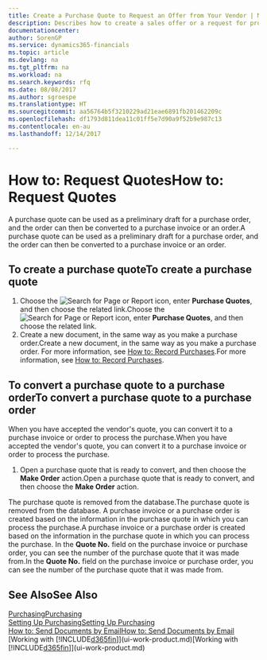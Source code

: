 ```yaml
---
title: Create a Purchase Quote to Request an Offer from Your Vendor | Microsoft Docs
description: Describes how to create a sales offer or a request for proposal (RFQ) document to record your offer to a customer to sell products under certain terms.
documentationcenter: 
author: SorenGP
ms.service: dynamics365-financials
ms.topic: article
ms.devlang: na
ms.tgt_pltfrm: na
ms.workload: na
ms.search.keywords: rfq
ms.date: 08/08/2017
ms.author: sgroespe
ms.translationtype: HT
ms.sourcegitcommit: aa56764b5f3210229ad21eae6891fb201462209c
ms.openlocfilehash: df1793d811dea11c01ff5e7d90a9f52b9e987c13
ms.contentlocale: en-au
ms.lasthandoff: 12/14/2017

---
```

# <a name="how-to-request-quotes"></a><span data-ttu-id="5f918-103">How to: Request Quotes</span><span class="sxs-lookup"><span data-stu-id="5f918-103">How to: Request Quotes</span></span>
<span data-ttu-id="5f918-104">A purchase quote can be used as a preliminary draft for a purchase order, and the order can then be converted to a purchase invoice or an order.</span><span class="sxs-lookup"><span data-stu-id="5f918-104">A purchase quote can be used as a preliminary draft for a purchase order, and the order can then be converted to a purchase invoice or an order.</span></span>


## <a name="to-create-a-purchase-quote"></a><span data-ttu-id="5f918-105">To create a purchase quote</span><span class="sxs-lookup"><span data-stu-id="5f918-105">To create a purchase quote</span></span>
1. <span data-ttu-id="5f918-106">Choose the ![Search for Page or Report](media/ui-search/search_small.png "Search for Page or Report icon") icon, enter **Purchase Quotes**, and then choose the related link.</span><span class="sxs-lookup"><span data-stu-id="5f918-106">Choose the ![Search for Page or Report](media/ui-search/search_small.png "Search for Page or Report icon") icon, enter **Purchase Quotes**, and then choose the related link.</span></span>
2. <span data-ttu-id="5f918-107">Create a new document, in the same way as you make a purchase order.</span><span class="sxs-lookup"><span data-stu-id="5f918-107">Create a new document, in the same way as you make a purchase order.</span></span> <span data-ttu-id="5f918-108">For more information, see [How to: Record Purchases](purchasing-how-record-purchases.md).</span><span class="sxs-lookup"><span data-stu-id="5f918-108">For more information, see [How to: Record Purchases](purchasing-how-record-purchases.md).</span></span>

## <a name="to-convert-a-purchase-quote-to-a-purchase-order"></a><span data-ttu-id="5f918-109">To convert a purchase quote to a purchase order</span><span class="sxs-lookup"><span data-stu-id="5f918-109">To convert a purchase quote to a purchase order</span></span>
<span data-ttu-id="5f918-110">When you have accepted the vendor's quote, you can convert it to a purchase invoice or order to process the purchase.</span><span class="sxs-lookup"><span data-stu-id="5f918-110">When you have accepted the vendor's quote, you can convert it to a purchase invoice or order to process the purchase.</span></span>

1. <span data-ttu-id="5f918-111">Open a purchase quote that is ready to convert, and then choose the **Make Order** action.</span><span class="sxs-lookup"><span data-stu-id="5f918-111">Open a purchase quote that is ready to convert, and then choose the **Make Order** action.</span></span>

<span data-ttu-id="5f918-112">The purchase quote is removed from the database.</span><span class="sxs-lookup"><span data-stu-id="5f918-112">The purchase quote is removed from the database.</span></span> <span data-ttu-id="5f918-113">A purchase invoice or a purchase order is created based on the information in the purchase quote in which you can process the purchase.</span><span class="sxs-lookup"><span data-stu-id="5f918-113">A purchase invoice or a purchase order is created based on the information in the purchase quote in which you can process the purchase.</span></span> <span data-ttu-id="5f918-114">In the **Quote No.** field on the purchase invoice or purchase order, you can see the number of the purchase quote that it was made from.</span><span class="sxs-lookup"><span data-stu-id="5f918-114">In the **Quote No.** field on the purchase invoice or purchase order, you can see the number of the purchase quote that it was made from.</span></span>

## <a name="see-also"></a><span data-ttu-id="5f918-115">See Also</span><span class="sxs-lookup"><span data-stu-id="5f918-115">See Also</span></span>
[<span data-ttu-id="5f918-116">Purchasing</span><span class="sxs-lookup"><span data-stu-id="5f918-116">Purchasing</span></span>](purchasing-manage-purchasing.md)  
[<span data-ttu-id="5f918-117">Setting Up Purchasing</span><span class="sxs-lookup"><span data-stu-id="5f918-117">Setting Up Purchasing</span></span>](purchasing-setup-purchasing.md)  
[<span data-ttu-id="5f918-118">How to: Send Documents by Email</span><span class="sxs-lookup"><span data-stu-id="5f918-118">How to: Send Documents by Email</span></span>](ui-how-send-documents-email.md)  
<span data-ttu-id="5f918-119">[Working with [!INCLUDE[d365fin](includes/d365fin_md.md)]](ui-work-product.md)</span><span class="sxs-lookup"><span data-stu-id="5f918-119">[Working with [!INCLUDE[d365fin](includes/d365fin_md.md)]](ui-work-product.md)</span></span>

